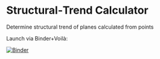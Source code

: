 # Structural‑Trend Calculator
Determine structural trend of planes calculated from points 

Launch via Binder+Voilà:

[![Binder](https://2i2c.mybinder.org/badge_logo.svg)](https://mybinder.org/v2/gh/Cameronnn3/structural_trend_app/main?urlpath=voila%2Frender%2FStructural_trend_analysis_voila.ipynb)
